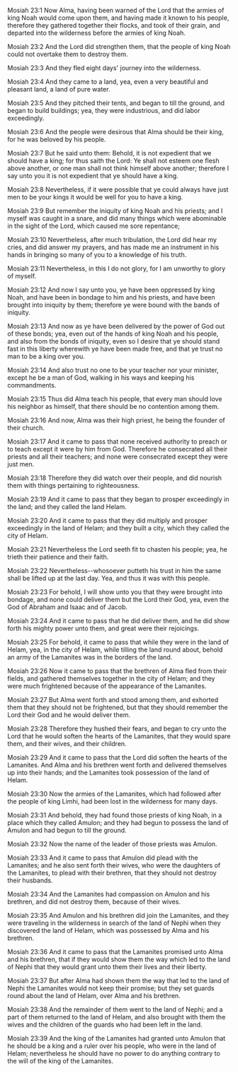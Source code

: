 Mosiah 23:1 Now Alma, having been warned of the Lord that the armies of
king Noah would come upon them, and having made it known to his people,
therefore they gathered together their flocks, and took of their grain,
and departed into the wilderness before the armies of king Noah.

Mosiah 23:2 And the Lord did strengthen them, that the people of king
Noah could not overtake them to destroy them.

Mosiah 23:3 And they fled eight days' journey into the wilderness.

Mosiah 23:4 And they came to a land, yea, even a very beautiful and
pleasant land, a land of pure water.

Mosiah 23:5 And they pitched their tents, and began to till the ground,
and began to build buildings; yea, they were industrious, and did labor
exceedingly.

Mosiah 23:6 And the people were desirous that Alma should be their king,
for he was beloved by his people.

Mosiah 23:7 But he said unto them: Behold, it is not expedient that we
should have a king; for thus saith the Lord: Ye shall not esteem one
flesh above another, or one man shall not think himself above another;
therefore I say unto you it is not expedient that ye should have a king.

Mosiah 23:8 Nevertheless, if it were possible that ye could always have
just men to be your kings it would be well for you to have a king.

Mosiah 23:9 But remember the iniquity of king Noah and his priests; and
I myself was caught in a snare, and did many things which were
abominable in the sight of the Lord, which caused me sore repentance;

Mosiah 23:10 Nevertheless, after much tribulation, the Lord did hear my
cries, and did answer my prayers, and has made me an instrument in his
hands in bringing so many of you to a knowledge of his truth.

Mosiah 23:11 Nevertheless, in this I do not glory, for I am unworthy to
glory of myself.

Mosiah 23:12 And now I say unto you, ye have been oppressed by king
Noah, and have been in bondage to him and his priests, and have been
brought into iniquity by them; therefore ye were bound with the bands of
iniquity.

Mosiah 23:13 And now as ye have been delivered by the power of God out
of these bonds; yea, even out of the hands of king Noah and his people,
and also from the bonds of iniquity, even so I desire that ye should
stand fast in this liberty wherewith ye have been made free, and that ye
trust no man to be a king over you.

Mosiah 23:14 And also trust no one to be your teacher nor your minister,
except he be a man of God, walking in his ways and keeping his
commandments.

Mosiah 23:15 Thus did Alma teach his people, that every man should love
his neighbor as himself, that there should be no contention among them.

Mosiah 23:16 And now, Alma was their high priest, he being the founder
of their church.

Mosiah 23:17 And it came to pass that none received authority to preach
or to teach except it were by him from God. Therefore he consecrated all
their priests and all their teachers; and none were consecrated except
they were just men.

Mosiah 23:18 Therefore they did watch over their people, and did nourish
them with things pertaining to righteousness.

Mosiah 23:19 And it came to pass that they began to prosper exceedingly
in the land; and they called the land Helam.

Mosiah 23:20 And it came to pass that they did multiply and prosper
exceedingly in the land of Helam; and they built a city, which they
called the city of Helam.

Mosiah 23:21 Nevertheless the Lord seeth fit to chasten his people; yea,
he trieth their patience and their faith.

Mosiah 23:22 Nevertheless--whosoever putteth his trust in him the same
shall be lifted up at the last day. Yea, and thus it was with this
people.

Mosiah 23:23 For behold, I will show unto you that they were brought
into bondage, and none could deliver them but the Lord their God, yea,
even the God of Abraham and Isaac and of Jacob.

Mosiah 23:24 And it came to pass that he did deliver them, and he did
show forth his mighty power unto them, and great were their rejoicings.

Mosiah 23:25 For behold, it came to pass that while they were in the
land of Helam, yea, in the city of Helam, while tilling the land round
about, behold an army of the Lamanites was in the borders of the land.

Mosiah 23:26 Now it came to pass that the brethren of Alma fled from
their fields, and gathered themselves together in the city of Helam; and
they were much frightened because of the appearance of the Lamanites.

Mosiah 23:27 But Alma went forth and stood among them, and exhorted them
that they should not be frightened, but that they should remember the
Lord their God and he would deliver them.

Mosiah 23:28 Therefore they hushed their fears, and began to cry unto
the Lord that he would soften the hearts of the Lamanites, that they
would spare them, and their wives, and their children.

Mosiah 23:29 And it came to pass that the Lord did soften the hearts of
the Lamanites. And Alma and his brethren went forth and delivered
themselves up into their hands; and the Lamanites took possession of the
land of Helam.

Mosiah 23:30 Now the armies of the Lamanites, which had followed after
the people of king Limhi, had been lost in the wilderness for many days.

Mosiah 23:31 And behold, they had found those priests of king Noah, in a
place which they called Amulon; and they had begun to possess the land
of Amulon and had begun to till the ground.

Mosiah 23:32 Now the name of the leader of those priests was Amulon.

Mosiah 23:33 And it came to pass that Amulon did plead with the
Lamanites; and he also sent forth their wives, who were the daughters of
the Lamanites, to plead with their brethren, that they should not
destroy their husbands.

Mosiah 23:34 And the Lamanites had compassion on Amulon and his
brethren, and did not destroy them, because of their wives.

Mosiah 23:35 And Amulon and his brethren did join the Lamanites, and
they were traveling in the wilderness in search of the land of Nephi
when they discovered the land of Helam, which was possessed by Alma and
his brethren.

Mosiah 23:36 And it came to pass that the Lamanites promised unto Alma
and his brethren, that if they would show them the way which led to the
land of Nephi that they would grant unto them their lives and their
liberty.

Mosiah 23:37 But after Alma had shown them the way that led to the land
of Nephi the Lamanites would not keep their promise; but they set guards
round about the land of Helam, over Alma and his brethren.

Mosiah 23:38 And the remainder of them went to the land of Nephi; and a
part of them returned to the land of Helam, and also brought with them
the wives and the children of the guards who had been left in the land.

Mosiah 23:39 And the king of the Lamanites had granted unto Amulon that
he should be a king and a ruler over his people, who were in the land of
Helam; nevertheless he should have no power to do anything contrary to
the will of the king of the Lamanites.
